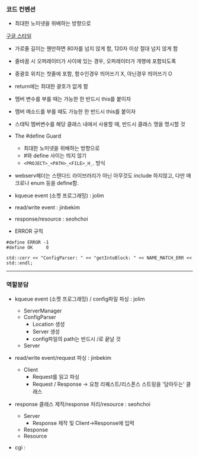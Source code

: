 ### 코드 컨벤션
- 최대한 노미넷을 위배하는 방향으로

[구글 스타일](https://google.github.io/styleguide/cppguide.html#The__define_Guard)

- 가로줄 길이는 웬만하면 80자를 넘지 않게 함, 120자 이상 절대 넘지 않게 함
- 줄바꿈 시 오퍼레이터가 사이에 있는 경우, 오퍼레이터가 개행에 포함되도록

- 중괄호 위치는 첫줄에 포함, 함수인경우 띄어쓰기 X, 아닌경우 띄어쓰기 O
- return에는 최대한 괄호가 없게 함

- 멤버 변수를 부를 때는 가능한 한 반드시 this를 붙이자
- 멤버 메소드를 부를 때도 가능한 한 반드시 this를 붙이자
- 스태틱 멤버변수를 해당 클래스 내에서 사용할 때, 반드시 클래스 명을 명시할 것

- The #define Guard
	- 최대한 노미넷을 위배하는 방향으로
	- #와 define 사이는 띄지 않기
	- `<PROJECT>_<PATH>_<FILE>_H_`. 방식

- webserv헤더는 스탠다드 라이브러리가 아닌 아무것도 include 하지않고, 다만 매크로나 enum 등을 define함.

- kqueue event (소켓 프로그래밍) : jolim
- read/write event : jinbekim
- response/resource : seohchoi
- ERROR 규칙
```
#define ERROR -1
#define OK     0
```

```
std::cerr << "ConfigParser: " << "getIntoBlock: " << NAME_MATCH_ERR << std::endl;
```

---

### 역할분담

- kqueue event (소켓 프로그래밍) / config파일 파싱 : jolim
	- ServerManager
	- ConfigParser
		- Location 생성
		- Server 생성
		- config파일의 path는 반드시 /로 끝날 것
	- Server

- read/write event/request 파싱 : jinbekim
	- Client
		- Request를 읽고 파싱
		- Request / Response -> 요청 리퀘스트/리스폰스 스트링을 '담아두는' 클래스

- response 클래스 제작/response 처리/resource : seohchoi
	- Server
		- Response 제작 및 Client->Response에 입력
	- Response
	- Resource

- cgi :
